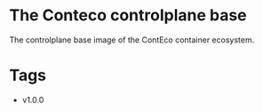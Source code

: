 # The Conteco controlplane base

The controlplane base image of the ContEco container ecosystem. 

# Tags

* v1.0.0
